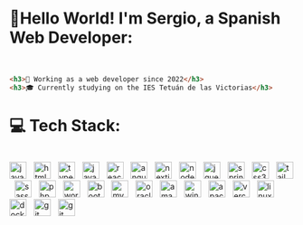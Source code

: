 <h1 align="left">👋Hello World! I'm Sergio, a Spanish Web Developer:</h1>
<br clear="both">

```html
<h3>💼 Working as a web developer since 2022</h3>
<h3>🎓 Currently studying on the IES Tetuán de las Victorias</h3>
```
<h1 align="left">💻 Tech Stack:</h1>
<br clear="both">
<div align="left">
  <img src="https://img.shields.io/badge/Java-ED8B00?style=for-the-badge&logo=openjdk&logoColor=white" height="30" alt="java logo"  />
  <img width="5" />
  <img src="https://img.shields.io/badge/HTML5-E34F26?logo=html5&logoColor=white&style=for-the-badge" height="30" alt="html5 logo"  />
  <img width="5" />
  <img src="https://img.shields.io/badge/TypeScript-3178C6?logo=typescript&logoColor=white&style=for-the-badge" height="30" alt="typescript logo"  />
  <img width="5" />
  <img src="https://img.shields.io/badge/JavaScript-F7DF1E?logo=javascript&logoColor=white&style=for-the-badge" height="30" alt="javascript logo"  />
  <img width="5" />
  <img src="https://img.shields.io/badge/React-61DAFB?logo=react&logoColor=white&style=for-the-badge" height="30" alt="react logo"  />
  <img width="5" />
  <img src="https://img.shields.io/badge/Angular-DD0031?logo=angular&logoColor=white&style=for-the-badge" height="30" alt="angularjs logo"  />
  <img width="5" />
  <img src="https://img.shields.io/badge/Next.js-000000?logo=nextdotjs&logoColor=white&style=for-the-badge" height="30" alt="nextjs logo"  />
  <img width="5" />
  <img src="https://img.shields.io/badge/Node.js-339933?logo=nodedotjs&logoColor=white&style=for-the-badge" height="30" alt="nodejs logo"  />
  <img width="5" />
  <img src="https://img.shields.io/badge/jQuery-0769AD?logo=jquery&logoColor=white&style=for-the-badge" height="30" alt="jquery logo"  />
  <img width="5" />
  <img src="https://img.shields.io/badge/Spring-6DB33F?logo=spring&logoColor=white&style=for-the-badge" height="30" alt="spring logo"  />
  <img width="5" />
  <img src="https://img.shields.io/badge/CSS3-1572B6?logo=css3&logoColor=white&style=for-the-badge" height="30" alt="css3 logo"  />
  <img width="5" />
  <img src="https://img.shields.io/badge/Tailwind CSS-06B6D4?logo=tailwindcss&logoColor=white&style=for-the-badge" height="30" alt="tailwindcss logo"  />
  <img width="5" />
  <img src="https://img.shields.io/badge/Sass-CC6699?logo=sass&logoColor=white&style=for-the-badge" height="30" alt="sass logo"  />
  <img width="5" />
  <img src="https://img.shields.io/badge/PHP-777BB4?logo=php&logoColor=white&style=for-the-badge" height="30" alt="php logo"  />
  <img width="5" />
  <img src="https://img.shields.io/badge/WordPress-21759B?logo=wordpress&logoColor=white&style=for-the-badge" height="30" alt="wordpress logo"  />
  <img width="5" />
  <img src="https://img.shields.io/badge/Bootstrap-7952B3?logo=bootstrap&logoColor=white&style=for-the-badge" height="30" alt="bootstrap logo"  />
  <img width="5" />
  <img src="https://img.shields.io/badge/MySQL-4479A1?logo=mysql&logoColor=white&style=for-the-badge" height="30" alt="mysql logo"  />
  <img width="5" />
  <img src="https://img.shields.io/badge/Oracle-F80000?logo=oracle&logoColor=white&style=for-the-badge" height="30" alt="oracle logo"  />
  <img width="5" />
  <img src="https://img.shields.io/badge/Amazon AWS-232F3E?logo=amazonaws&logoColor=white&style=for-the-badge" height="30" alt="amazonwebservices logo"  />
  <img width="5" />
  <img src="https://img.shields.io/badge/Windows-0078D6?logo=windows&logoColor=white&style=for-the-badge" height="30" alt="windows8 logo"  />
  <img width="5" />
  <img src="https://img.shields.io/badge/Apache-D22128?logo=apache&logoColor=white&style=for-the-badge" height="30" alt="apache logo"  />
  <img width="5" />
  <img src="https://img.shields.io/badge/Vercel-000000?logo=vercel&logoColor=white&style=for-the-badge" height="30" alt="vercel logo"  />
  <img width="5" />
  <img src="https://img.shields.io/badge/Linux-FCC624?logo=linux&logoColor=white&style=for-the-badge" height="30" alt="linux logo"  />
  <img width="5" />
  <img src="https://img.shields.io/badge/Docker-2496ED?logo=docker&logoColor=white&style=for-the-badge" height="30" alt="docker logo"  />
  <img width="5" />
  <img src="https://img.shields.io/badge/Git-F05032?logo=git&logoColor=white&style=for-the-badge" height="30" alt="git logo"  />
  <img width="5" />
  <img src="https://img.shields.io/badge/Notion-000000?style=for-the-badge&logo=notion&logoColor=white" height="30" alt="git logo"  />
</div>
